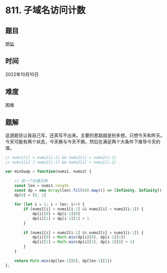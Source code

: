 # 811. 子域名访问计数
## 题目


[地址](https://leetcode.cn/problems/minimum-swaps-to-make-sequences-increasing/)


## 时间


2022年10月10日


## 难度


困难


## 题解

这道题目让我自己写，还真写不出来。主要的思路就是别多想，只想今天和昨天。
今天可能有两个状态，今天换与今天不换。然后在满足两个大条件下推导今天的值。

```js
// nums1[i] > nums1[i-1] && nums2[i] > nums2[i-1]
// nums1[i] ? nums2[i-1] && nums2[i] > nums1[i-1]
```

```js
var minSwap = function(nums1, nums2) {
   
    // 前一个位置交换
    const len = nums1.length
    const dp = new Array(len).fill(0).map(() => [Infinity, Infinity])
    dp[0] = [0, 1]
    
    for (let i = 1; i < len; i++) {
        if (nums1[i] > nums1[i-1] && nums2[i] > nums2[i-1]) {
            dp[i][0] = dp[i-1][0]
            dp[i][1] = dp[i-1][1] + 1
        } 
        
        if (nums1[i] > nums2[i-1] && nums2[i] > nums1[i-1]) {
            dp[i][0] = Math.min(dp[i][0], dp[i-1][1])
            dp[i][1] = Math.min(dp[i][1], dp[i-1][0] + 1)
        }
    }
    
    return Math.min(dp[len-1][0], dp[len-1][1])
};
```